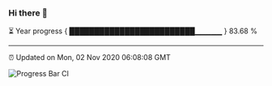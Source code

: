 ### Hi there 👋

⏳ Year progress { █████████████████████████▁▁▁▁▁ } 83.68 %

---

⏰ Updated on Mon, 02 Nov 2020 06:08:08 GMT

![Progress Bar CI](https://github.com/liununu/liununu/workflows/Progress%20Bar%20CI/badge.svg)
